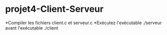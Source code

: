 # projet4-Client-Serveur

*Compiler les fichiers client.c et serveur.c
*Exécutez l'exécutable ./serveur avant l'exécutable ./client
